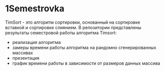 # 1Semestrovka
TimSort - это алгоритм сортировки, основанный на сортировке вставкой и сортировке слиянием.  В репозитории представлены результаты семестровой работы алгоритма Timsort:
- реализация алгоритма 
- замеры времени работы алгоритма на рандомно сгенерированных массивах
- презентация 
- график времени работы в зависимости от размеров данных массива 
